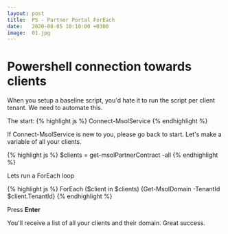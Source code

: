 ```yaml
---
layout: post
title:  PS - Partner Portal ForEach
date:   2020-08-05 10:10:00 +0300
image:  01.jpg
---
```


# Powershell connection towards clients

When you setup a baseline script, you'd hate it to run the script per client tenant. We need to automate this. 

The start:
{% highlight js %}
Connect-MsolService
{% endhighlight %}

If Connect-MsolService is new to you, please go back to start.
Let's make a variable of all your clients.

{% highlight js %}
$clients = get-msolPartnerContract -all
{% endhighlight %}

Lets run a ForEach loop

{% highlight js %}
ForEach ($client in $clients) {Get-MsolDomain -TenantId $client.TenantId}
{% endhighlight %}

Press <b>Enter</b>

You'll receive a list of all your clients and their domain. 
Great success.